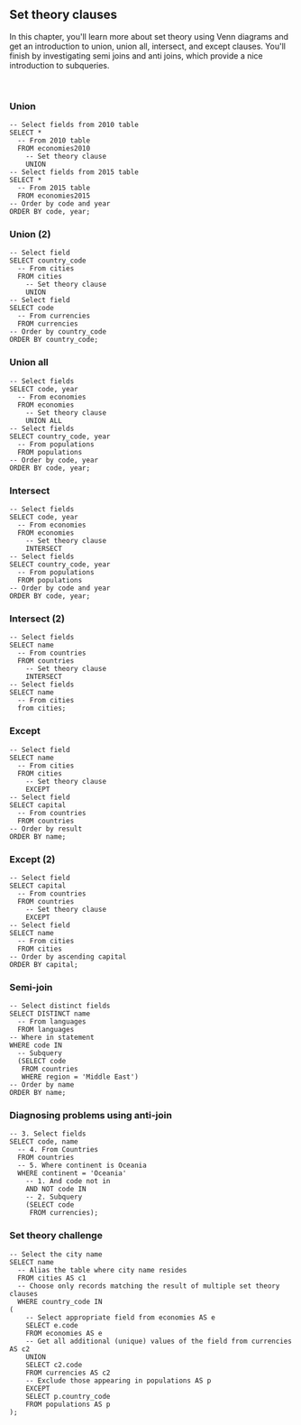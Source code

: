 ## Set theory clauses

In this chapter, you'll learn more about set theory using Venn diagrams and get an introduction to union, union all, intersect, and except clauses. You'll finish by investigating semi joins and anti joins, which provide a nice introduction to subqueries.

<br>

### Union

```
-- Select fields from 2010 table
SELECT *
  -- From 2010 table
  FROM economies2010
	-- Set theory clause
	UNION
-- Select fields from 2015 table
SELECT *
  -- From 2015 table
  FROM economies2015
-- Order by code and year
ORDER BY code, year;
```

### Union (2)

```
-- Select field
SELECT country_code
  -- From cities
  FROM cities
	-- Set theory clause
	UNION
-- Select field
SELECT code
  -- From currencies
  FROM currencies
-- Order by country_code
ORDER BY country_code;
```

### Union all

```
-- Select fields
SELECT code, year
  -- From economies
  FROM economies
	-- Set theory clause
	UNION ALL
-- Select fields
SELECT country_code, year
  -- From populations
  FROM populations
-- Order by code, year
ORDER BY code, year;
```

### Intersect

```
-- Select fields
SELECT code, year
  -- From economies
  FROM economies
	-- Set theory clause
	INTERSECT
-- Select fields
SELECT country_code, year
  -- From populations
  FROM populations
-- Order by code and year
ORDER BY code, year;
```

### Intersect (2)

```
-- Select fields
SELECT name
  -- From countries
  FROM countries
	-- Set theory clause
	INTERSECT
-- Select fields
SELECT name
  -- From cities
  from cities;
```

### Except

```
-- Select field
SELECT name
  -- From cities
  FROM cities
	-- Set theory clause
	EXCEPT
-- Select field
SELECT capital
  -- From countries
  FROM countries
-- Order by result
ORDER BY name;
```

### Except (2)

```
-- Select field
SELECT capital
  -- From countries
  FROM countries
	-- Set theory clause
	EXCEPT
-- Select field
SELECT name
  -- From cities
  FROM cities
-- Order by ascending capital
ORDER BY capital;
```

### Semi-join

```
-- Select distinct fields
SELECT DISTINCT name
  -- From languages
  FROM languages
-- Where in statement
WHERE code IN
  -- Subquery
  (SELECT code
   FROM countries
   WHERE region = 'Middle East')
-- Order by name
ORDER BY name;
```

### Diagnosing problems using anti-join

```
-- 3. Select fields
SELECT code, name
  -- 4. From Countries
  FROM countries
  -- 5. Where continent is Oceania
  WHERE continent = 'Oceania'
  	-- 1. And code not in
  	AND NOT code IN
  	-- 2. Subquery
  	(SELECT code
  	 FROM currencies);
```

### Set theory challenge

```
-- Select the city name
SELECT name
  -- Alias the table where city name resides
  FROM cities AS c1
  -- Choose only records matching the result of multiple set theory clauses
  WHERE country_code IN
(
    -- Select appropriate field from economies AS e
    SELECT e.code
    FROM economies AS e
    -- Get all additional (unique) values of the field from currencies AS c2  
    UNION
    SELECT c2.code
    FROM currencies AS c2
    -- Exclude those appearing in populations AS p
    EXCEPT
    SELECT p.country_code
    FROM populations AS p
);
```